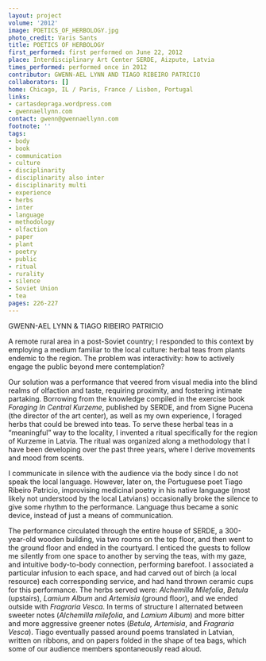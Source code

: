 ```yaml
---
layout: project
volume: '2012'
image: POETICS_OF_HERBOLOGY.jpg
photo_credit: Varis Sants
title: POETICS OF HERBOLOGY
first_performed: first performed on June 22, 2012
place: Interdisciplinary Art Center SERDE, Aizpute, Latvia
times_performed: performed once in 2012
contributor: GWENN-AEL LYNN AND TIAGO RIBEIRO PATRICIO
collaborators: []
home: Chicago, IL / Paris, France / Lisbon, Portugal
links:
- cartasdepraga.wordpress.com
- gwennaellynn.com
contact: gwenn@gwennaellynn.com
footnote: ''
tags:
- body
- book
- communication
- culture
- disciplinarity
- disciplinarity also inter
- disciplinarity multi
- experience
- herbs
- inter
- language
- methodology
- olfaction
- paper
- plant
- poetry
- public
- ritual
- rurality
- silence
- Soviet Union
- tea
pages: 226-227
---
```


GWENN-AEL LYNN & TIAGO RIBEIRO PATRICIO

A remote rural area in a post-Soviet country; I responded to this context by employing a medium familiar to the local culture: herbal teas from plants endemic to the region. The problem was interactivity: how to actively engage the public beyond mere contemplation?

Our solution was a performance that veered from visual media into the blind realms of olfaction and taste, requiring proximity, and fostering intimate partaking. Borrowing from the knowledge compiled in the exercise book _Foraging In Central Kurzeme_, published by SERDE, and from Signe Pucena (the director of the art center), as well as my own experience, I foraged herbs that could be brewed into teas. To serve these herbal teas in a “meaningful” way to the locality, I invented a ritual specifically for the region of Kurzeme in Latvia. The ritual was organized along a methodology that I have been developing over the past three years, where I derive movements and mood from scents.

I communicate in silence with the audience via the body since I do not speak the local language. However, later on, the Portuguese poet Tiago Ribeiro Patricio, improvising medicinal poetry in his native language (most likely not understood by the local Latvians) occasionally broke the silence to give some rhythm to the performance. Language thus became a sonic device, instead of just a means of communication.

The performance circulated through the entire house of SERDE, a 300-year-old wooden building, via two rooms on the top floor, and then went to the ground floor and ended in the courtyard. I enticed the guests to follow me silently from one space to another by serving the teas, with my gaze, and intuitive body-to-body connection, performing barefoot. I associated a particular infusion to each space, and had carved out of birch (a local resource) each corresponding service, and had hand thrown ceramic cups for this performance. The herbs served were: _Alchemilla Milefolia_, _Betula_ (upstairs), _Lamium Album_ and _Artemisia_ (ground floor), and we ended outside with _Fragraria Vesca_. In terms of structure I alternated between sweeter notes (_Alchemilla milefolia_, and _Lamium Album_) and more bitter and more aggressive greener notes (_Betula, Artemisia_, and _Fragraria Vesca_). Tiago eventually passed around poems translated in Latvian, written on ribbons, and on papers folded in the shape of tea bags, which some of our audience members spontaneously read aloud.
